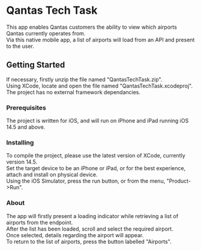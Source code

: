 # Qantas Tech Task

This app enables Qantas customers the ability to view which airports Qantas currently operates from.<br/>
Via this native mobile app, a list of airports will load from an API and present to the user.

## Getting Started

If necessary, firstly unzip the file named "QantasTechTask.zip".<br/>
Using XCode, locate and open the file named "QantasTechTask.xcodeproj".<br/>
The project has no external framework dependancies.

### Prerequisites

The project is written for iOS, and will run on iPhone and iPad running iOS 14.5 and above.

### Installing

To compile the project, please use the latest version of XCode, currently version 14.5.<br/>
Set the target device to be an iPhone or iPad, or for the best experience, attach and install on physical device.<br/>
Using the iOS Simulator, press the run button, or from the menu, "Product->Run".

### About

The app will firstly present a loading indicator while retrieving a list of airports from the endpoint.<br/>
After the list has been loaded, scroll and select the required airport.<br/>
Once selected, details regarding the airport will appear.<br/>
To return to the list of airports, press the button labelled "Airports".<br/>
